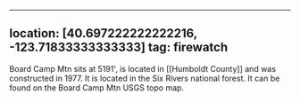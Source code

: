 
---
location: [40.697222222222216, -123.71833333333333]
tag: firewatch
---

Board Camp Mtn sits at 5191', is located in [[Humboldt County]] and was constructed in 1977. It is located in the Six Rivers national forest. It can be found on the Board Camp Mtn USGS topo map.
